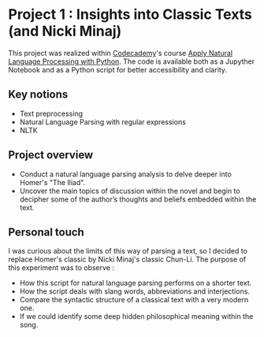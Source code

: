 # Project 1 : Insights into Classic Texts (and Nicki Minaj)

This project was realized within [Codecademy](https://www.codecademy.com/)'s course  [Apply Natural Language Processing with Python](https://www.codecademy.com/learn/paths/natural-language-processing).
The code is available both as a Jupyther Notebook and as a Python script for better accessibility and clarity.

## Key notions
- Text preprocessing
- Natural Language Parsing with regular expressions
- NLTK

## Project overview
- Conduct a natural language parsing analysis to delve deeper into Homer's "The Iliad". 
- Uncover the main topics of discussion within the novel and begin to decipher some of the author’s thoughts and beliefs embedded within the text.

## Personal touch
I was curious about the limits of this way of parsing a text, so I decided to replace Homer's classic by Nicki Minaj's classic Chun-Li. The purpose of this experiment was to observe :
- How this script for natural language parsing performs on a shorter text.
- How the script deals with slang words, abbreviations and interjections.
- Compare the syntactic structure of a classical text with a very modern one.
- If we could identify some deep hidden philosophical meaning within the song.
